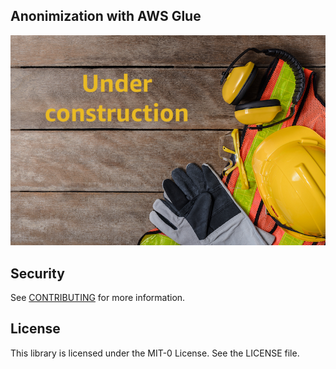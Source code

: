 ## Anonimization with AWS Glue


![Under construction](under-construction.jpg)



## Security

See [CONTRIBUTING](CONTRIBUTING.md#security-issue-notifications) for more information.

## License

This library is licensed under the MIT-0 License. See the LICENSE file.


